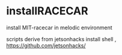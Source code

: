 # installRACECAR

install MIT-racecar in melodic environment

scripts derive from jetsonhacks install shell , https://github.com/jetsonhacks/


